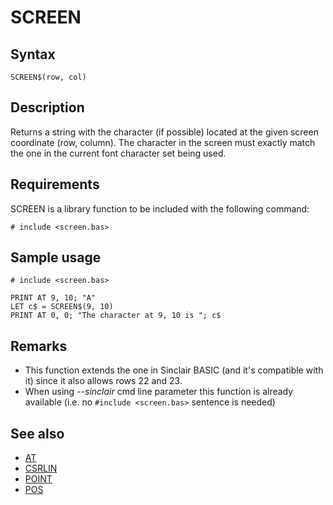 # SCREEN

## Syntax


```
SCREEN$(row, col)
```

## Description

Returns a string with the character (if possible) located at the given screen coordinate (row, column).
The character in the screen must exactly match the one in the current font character set being used.

## Requirements

SCREEN is a library function to be included with the following command:


```
# include <screen.bas>
```

## Sample usage

```basic
# include <screen.bas>

PRINT AT 9, 10; "A"
LET c$ = SCREEN$(9, 10)
PRINT AT 0, 0; "The character at 9, 10 is "; c$
```

## Remarks

* This function extends the one in Sinclair BASIC (and it's compatible with it) since it also allows rows 22 and 23.
* When using _--sinclair_ cmd line parameter this function is already available (i.e. no `#include <screen.bas>` sentence is needed)

## See also

* [ AT ](../at.md)
* [ CSRLIN ](csrlin_.md)
* [ POINT ](point.md)
* [ POS](pos.md)
